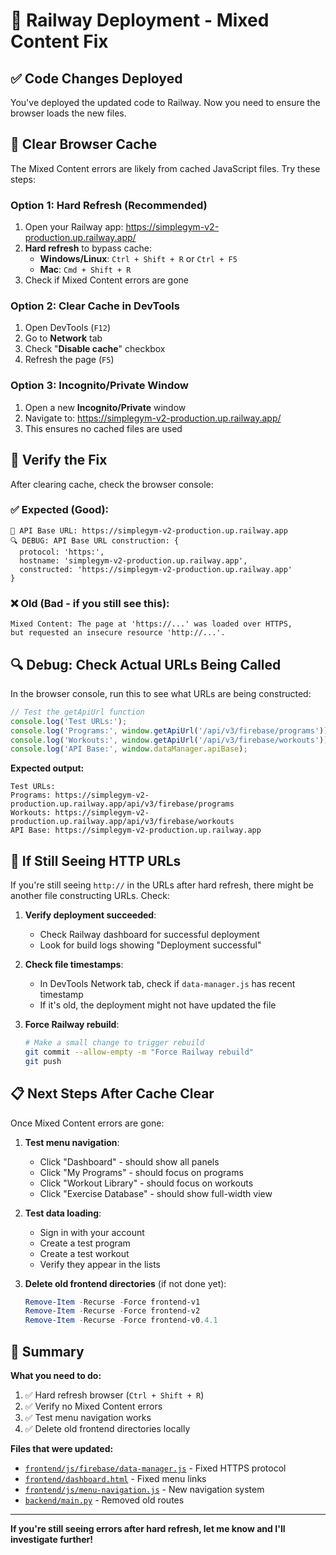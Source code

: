 # 🚀 Railway Deployment - Mixed Content Fix

## ✅ Code Changes Deployed

You've deployed the updated code to Railway. Now you need to ensure the browser loads the new files.

## 🔄 Clear Browser Cache

The Mixed Content errors are likely from cached JavaScript files. Try these steps:

### Option 1: Hard Refresh (Recommended)
1. Open your Railway app: https://simplegym-v2-production.up.railway.app/
2. **Hard refresh** to bypass cache:
   - **Windows/Linux**: `Ctrl + Shift + R` or `Ctrl + F5`
   - **Mac**: `Cmd + Shift + R`
3. Check if Mixed Content errors are gone

### Option 2: Clear Cache in DevTools
1. Open DevTools (`F12`)
2. Go to **Network** tab
3. Check "**Disable cache**" checkbox
4. Refresh the page (`F5`)

### Option 3: Incognito/Private Window
1. Open a new **Incognito/Private** window
2. Navigate to: https://simplegym-v2-production.up.railway.app/
3. This ensures no cached files are used

## 🧪 Verify the Fix

After clearing cache, check the browser console:

### ✅ Expected (Good):
```
🔗 API Base URL: https://simplegym-v2-production.up.railway.app
🔍 DEBUG: API Base URL construction: {
  protocol: 'https:',
  hostname: 'simplegym-v2-production.up.railway.app',
  constructed: 'https://simplegym-v2-production.up.railway.app'
}
```

### ❌ Old (Bad - if you still see this):
```
Mixed Content: The page at 'https://...' was loaded over HTTPS, 
but requested an insecure resource 'http://...'.
```

## 🔍 Debug: Check Actual URLs Being Called

In the browser console, run this to see what URLs are being constructed:

```javascript
// Test the getApiUrl function
console.log('Test URLs:');
console.log('Programs:', window.getApiUrl('/api/v3/firebase/programs'));
console.log('Workouts:', window.getApiUrl('/api/v3/firebase/workouts'));
console.log('API Base:', window.dataManager.apiBase);
```

**Expected output:**
```
Test URLs:
Programs: https://simplegym-v2-production.up.railway.app/api/v3/firebase/programs
Workouts: https://simplegym-v2-production.up.railway.app/api/v3/firebase/workouts
API Base: https://simplegym-v2-production.up.railway.app
```

## 🚨 If Still Seeing HTTP URLs

If you're still seeing `http://` in the URLs after hard refresh, there might be another file constructing URLs. Check:

1. **Verify deployment succeeded**:
   - Check Railway dashboard for successful deployment
   - Look for build logs showing "Deployment successful"

2. **Check file timestamps**:
   - In DevTools Network tab, check if `data-manager.js` has recent timestamp
   - If it's old, the deployment might not have updated the file

3. **Force Railway rebuild**:
   ```bash
   # Make a small change to trigger rebuild
   git commit --allow-empty -m "Force Railway rebuild"
   git push
   ```

## 📋 Next Steps After Cache Clear

Once Mixed Content errors are gone:

1. **Test menu navigation**:
   - Click "Dashboard" - should show all panels
   - Click "My Programs" - should focus on programs
   - Click "Workout Library" - should focus on workouts
   - Click "Exercise Database" - should show full-width view

2. **Test data loading**:
   - Sign in with your account
   - Create a test program
   - Create a test workout
   - Verify they appear in the lists

3. **Delete old frontend directories** (if not done yet):
   ```powershell
   Remove-Item -Recurse -Force frontend-v1
   Remove-Item -Recurse -Force frontend-v2
   Remove-Item -Recurse -Force frontend-v0.4.1
   ```

## 🎯 Summary

**What you need to do:**
1. ✅ Hard refresh browser (`Ctrl + Shift + R`)
2. ✅ Verify no Mixed Content errors
3. ✅ Test menu navigation works
4. ✅ Delete old frontend directories locally

**Files that were updated:**
- [`frontend/js/firebase/data-manager.js`](frontend/js/firebase/data-manager.js:10) - Fixed HTTPS protocol
- [`frontend/dashboard.html`](frontend/dashboard.html:127) - Fixed menu links
- [`frontend/js/menu-navigation.js`](frontend/js/menu-navigation.js:1) - New navigation system
- [`backend/main.py`](backend/main.py:60) - Removed old routes

---

**If you're still seeing errors after hard refresh, let me know and I'll investigate further!**